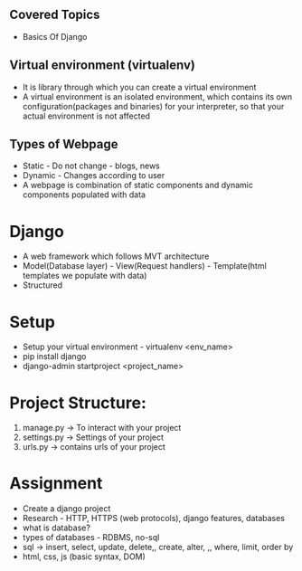 ## Covered Topics
- Basics Of Django

## Virtual environment (virtualenv)
- It is library through which you can create a virtual environment
- A virtual environment is an isolated environment, which contains its own configuration(packages and binaries) for your interpreter, so that your actual environment is not affected

## Types of Webpage
- Static - Do not change - blogs, news
- Dynamic - Changes according to user
- A webpage is combination of static components and dynamic components populated with data

# Django
- A web framework which follows MVT architecture
- Model(Database layer) -  View(Request handlers) -  Template(html templates we populate with data)
- Structured

# Setup
- Setup your virtual environment - virtualenv <env_name>
- pip install django
- django-admin startproject <project_name>


# Project Structure:
1. manage.py -> To interact with your project
2. settings.py -> Settings of your project
3. urls.py -> contains urls of your project


# Assignment
- Create a django project
- Research - HTTP, HTTPS (web protocols), django features, databases
- what is database?
- types of databases - RDBMS, no-sql
- sql -> insert, select, update, delete,, create, alter, ,, where, limit, order by
- html, css, js (basic syntax, DOM)